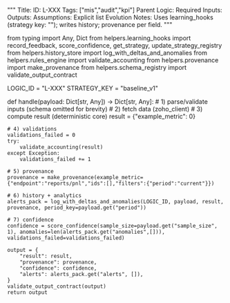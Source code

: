 """
Title: <Human-friendly name>
ID: L-XXX
Tags: ["mis","audit","kpi"]
Parent Logic: <optional>
Required Inputs: <JSONSchema ref>
Outputs: <JSONSchema ref>
Assumptions: Explicit list
Evolution Notes: Uses learning_hooks (strategy key: "<key>"); writes history; provenance per field.
"""

from typing import Any, Dict
from helpers.learning_hooks import record_feedback, score_confidence, get_strategy, update_strategy_registry
from helpers.history_store import log_with_deltas_and_anomalies
from helpers.rules_engine import validate_accounting
from helpers.provenance import make_provenance
from helpers.schema_registry import validate_output_contract

LOGIC_ID = "L-XXX"
STRATEGY_KEY = "baseline_v1"

def handle(payload: Dict[str, Any]) -> Dict[str, Any]:
    # 1) parse/validate inputs (schema omitted for brevity)
    # 2) fetch data (zoho_client)
    # 3) compute result (deterministic core)
    result = {"example_metric": 0}

    # 4) validations
    validations_failed = 0
    try:
        validate_accounting(result)
    except Exception:
        validations_failed += 1

    # 5) provenance
    provenance = make_provenance(example_metric={"endpoint":"reports/pnl","ids":[],"filters":{"period":"current"}})

    # 6) history + analytics
    alerts_pack = log_with_deltas_and_anomalies(LOGIC_ID, payload, result, provenance, period_key=payload.get("period"))

    # 7) confidence
    confidence = score_confidence(sample_size=payload.get("sample_size", 1), anomalies=len(alerts_pack.get("anomalies",[])), validations_failed=validations_failed)

    output = {
        "result": result,
        "provenance": provenance,
        "confidence": confidence,
        "alerts": alerts_pack.get("alerts", []),
    }
    validate_output_contract(output)
    return output

